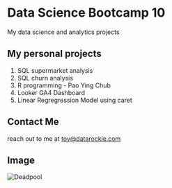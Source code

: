 # Data Science Bootcamp 10
My data science and analytics projects

## My personal projects

1. SQL supermarket analysis
2. SQL churn analysis
3. R programming - Pao Ying Chub
4. Looker GA4 Dashboard
5. Linear Regregression Model using caret

## Contact Me
reach out to me at toy@datarockie.com 

## Image
![Deadpool](https://www.denofgeek.com/wp-content/uploads/2020/11/webstory-deadpool-image06-1.jpg)
